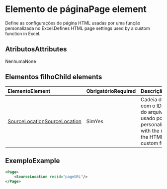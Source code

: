 # <a name="page-element"></a><span data-ttu-id="899cc-101">Elemento de página</span><span class="sxs-lookup"><span data-stu-id="899cc-101">Page element</span></span>

<span data-ttu-id="899cc-102">Define as configurações de página HTML usadas por uma função personalizada no Excel.</span><span class="sxs-lookup"><span data-stu-id="899cc-102">Defines HTML page settings used by a custom function in Excel.</span></span>

## <a name="attributes"></a><span data-ttu-id="899cc-103">Atributos</span><span class="sxs-lookup"><span data-stu-id="899cc-103">Attributes</span></span>

<span data-ttu-id="899cc-104">Nenhuma</span><span class="sxs-lookup"><span data-stu-id="899cc-104">None</span></span>

## <a name="child-elements"></a><span data-ttu-id="899cc-105">Elementos filho</span><span class="sxs-lookup"><span data-stu-id="899cc-105">Child elements</span></span>

|  <span data-ttu-id="899cc-106">Elemento</span><span class="sxs-lookup"><span data-stu-id="899cc-106">Element</span></span>  |  <span data-ttu-id="899cc-107">Obrigatório</span><span class="sxs-lookup"><span data-stu-id="899cc-107">Required</span></span>  |  <span data-ttu-id="899cc-108">Descrição</span><span class="sxs-lookup"><span data-stu-id="899cc-108">Description</span></span>  |
|:-----|:-----|:-----|
|  [<span data-ttu-id="899cc-109">SourceLocation</span><span class="sxs-lookup"><span data-stu-id="899cc-109">SourceLocation</span></span>](customfunctionssourcelocation.md)  |  <span data-ttu-id="899cc-110">Sim</span><span class="sxs-lookup"><span data-stu-id="899cc-110">Yes</span></span>  | <span data-ttu-id="899cc-111">Cadeia de caracteres com o ID de recurso do arquivo HTML usado por funções personalizadas.</span><span class="sxs-lookup"><span data-stu-id="899cc-111">String with the resource id of the HTML file used by custom functions.</span></span> |

## <a name="example"></a><span data-ttu-id="899cc-112">Exemplo</span><span class="sxs-lookup"><span data-stu-id="899cc-112">Example</span></span>

```xml
<Page>
    <SourceLocation resid="pageURL"/>
</Page>
```
